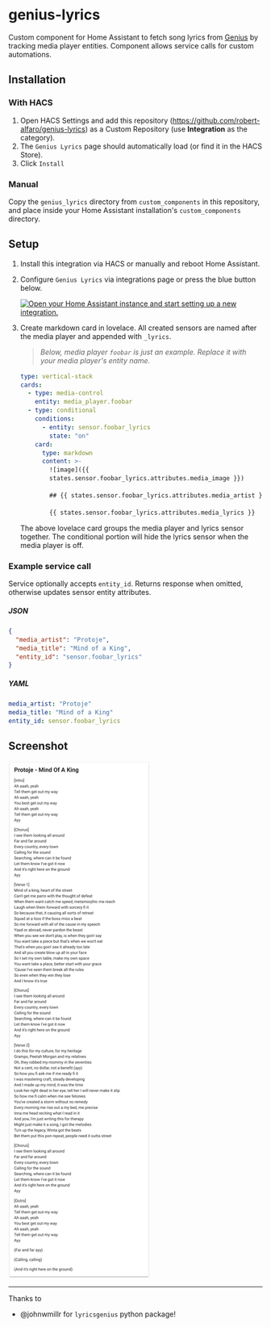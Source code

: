 # genius-lyrics

Custom component for Home Assistant to fetch song lyrics from [Genius](https://genius.com)
by tracking media player entities. Component allows service calls for custom automations.

## Installation

### With HACS

1. Open HACS Settings and add this repository (https://github.com/robert-alfaro/genius-lyrics)
   as a Custom Repository (use **Integration** as the category).
2. The `Genius Lyrics` page should automatically load (or find it in the HACS Store).
3. Click `Install`

### Manual

Copy the `genius_lyrics` directory from `custom_components` in this repository, and place inside your
Home Assistant installation's `custom_components` directory.

## Setup

1. Install this integration via HACS or manually and reboot Home Assistant.
2. Configure `Genius Lyrics` via integrations page  or press the blue button below. 

    [![Open your Home Assistant instance and start setting up a new integration.](https://my.home-assistant.io/badges/config_flow_start.svg)](https://my.home-assistant.io/redirect/config_flow_start/?domain=genius_lyrics)

3. Create markdown card in lovelace. All created sensors are named after the media player and appended with `_lyrics`.

    >*Below, media player `foobar` is just an example. Replace it with your media player's entity name.*
   
   ```yaml
   type: vertical-stack
   cards:
     - type: media-control
       entity: media_player.foobar
     - type: conditional
       conditions:
         - entity: sensor.foobar_lyrics
           state: "on"
       card:
         type: markdown
         content: >-
           ![image]({{
           states.sensor.foobar_lyrics.attributes.media_image }})
   
           ## {{ states.sensor.foobar_lyrics.attributes.media_artist }} - {{ states.sensor.foobar_lyrics.attributes.media_title }}
   
           {{ states.sensor.foobar_lyrics.attributes.media_lyrics }}
   ```

   The above lovelace card groups the media player and lyrics sensor together.
   The conditional portion will hide the lyrics sensor when the media player is off.

### Example service call

Service optionally accepts `entity_id`. Returns response when omitted, otherwise updates sensor entity attributes.

##### JSON

```json
{
  "media_artist": "Protoje",
  "media_title": "Mind of a King",
  "entity_id": "sensor.foobar_lyrics"
}
```

##### YAML

```yaml
media_artist: "Protoje"
media_title: "Mind of a King"
entity_id: sensor.foobar_lyrics
```

## Screenshot

![lyrics-card](images/lyrics-card.png)

---

Thanks to

- @johnwmillr for `lyricsgenius` python package!
